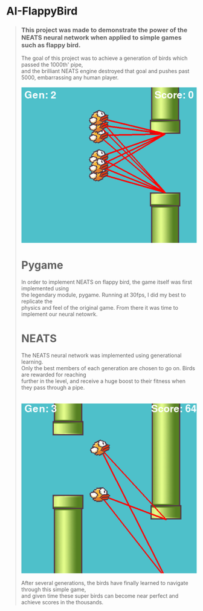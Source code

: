 # AI-FlappyBird

> <h3>This project was made to demonstrate the power of the NEATS neural network when applied to
> simple games such as flappy bird.</h3>
> 
> The goal of this project was to achieve a generation of birds which passed the 1000th' pipe,</br>
> and the brilliant NEATS engine destroyed that goal and pushes past 5000, embarrassing any human player.
> </br>
> </br>
![Ai Flappy Bird](flappybirdai.png?raw=true "Environment Variables")</br>
>
> # Pygame</br>
> In order to implement NEATS on flappy bird, the game itself was first implemented using</br>
> the legendary module, pygame. Running at 30fps, I did my best to replicate the</br>
> physics and feel of the original game. From there it was time to implement our neural netowrk.
>
> # NEATS</br>
> The NEATS neural network was implemented using generational learning.</br>
> Only the best members of each generation are chosen to go on. Birds are rewarded for reaching</br>
> further in the level, and receive a huge boost to their fitness when they pass through a pipe.</br>
> </br>
> </br>
> ![Ai Flappy Bird](flappybirdai2.png?raw=true "Environment Variables")</br>
>
> After several generations, the birds have finally learned to navigate through this simple game,</br>
> and given time these super birds can become near perfect and achieve scores in the thousands.
